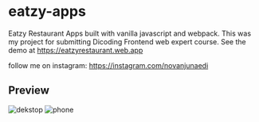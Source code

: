 # eatzy-apps
Eatzy Restaurant Apps built with vanilla javascript and webpack. This was my project for submitting Dicoding Frontend web expert course.
See the demo at https://eatzyrestaurant.web.app

follow me on instagram:
https://instagram.com/novanjunaedi

## Preview
![dekstop](https://i.ibb.co/WBqL8y9/Screenshot-3.png)
![phone](https://i.ibb.co/sK159vy/Whats-App-Image-2020-10-01-at-9-24-39-PM.jpg)
